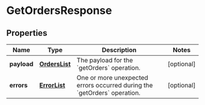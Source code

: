 
# GetOrdersResponse

## Properties
Name | Type | Description | Notes
------------ | ------------- | ------------- | -------------
**payload** | [**OrdersList**](OrdersList.md) | The payload for the &#x60;getOrders&#x60; operation. |  [optional]
**errors** | [**ErrorList**](ErrorList.md) | One or more unexpected errors occurred during the &#x60;getOrders&#x60; operation. |  [optional]



